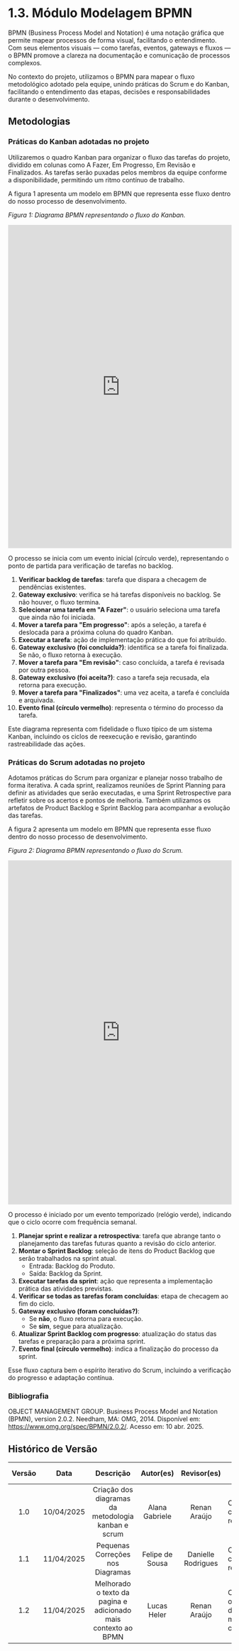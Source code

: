 # 1.3. Módulo Modelagem BPMN

BPMN (Business Process Model and Notation) é uma notação gráfica que permite mapear processos de forma visual, facilitando o entendimento. Com seus elementos visuais — como tarefas, eventos, gateways e fluxos — o BPMN promove a clareza na documentação e comunicação de processos complexos.

No contexto do projeto, utilizamos o BPMN para mapear o fluxo metodológico adotado pela equipe, unindo práticas do Scrum e do Kanban, facilitando o entendimento das etapas, decisões e responsabilidades durante o desenvolvimento.

## Metodologias

### Práticas do Kanban adotadas no projeto

Utilizaremos o quadro Kanban para organizar o fluxo das tarefas do projeto, dividido em colunas como A Fazer, Em Progresso, Em Revisão e Finalizados. As tarefas serão puxadas pelos membros da equipe conforme a disponibilidade, permitindo um ritmo contínuo de trabalho.

A figura 1 apresenta um modelo em BPMN que representa esse fluxo dentro do nosso processo de desenvolvimento.

_Figura 1: Diagrama BPMN representando o fluxo do Kanban._

<iframe frameborder="0" style="width:100%;height:729px;" src="https://viewer.diagrams.net/?tags=%7B%7D&lightbox=1&highlight=0000ff&edit=_blank&layers=1&nav=1&title=BPMN-Kanban.drawio&transparent=1&dark=0#R%3Cmxfile%3E%3Cdiagram%20name%3D%22P%C3%A1gina-1%22%20id%3D%22SG4v4Js5KwznTcyoP0Oy%22%3E7VxZb%2BM2EP41BnYfEpi6%2FRg7ybbopgiQXvtU0BIts5FNVaJjO7%2B%2BpETqIn3srmVrawUBJA4PUZz55iLlgTlZbD4lMJ4%2FkQBFA2MYbAbm%2FcBgf7bFLpyyzSlgZI9ySpjgQNBKwgt%2BR4I4FNQVDlBaa0gJiSiO60SfLJfIpzUaTBKyrjebkaj%2B1BiGSCG8%2BDBSqX%2FigM5zqme4Jf0nhMO5fDJwxPstoGws3iSdw4CsKyTzYWBOEkJofrfYTFDEV0%2BuS97vcUdtMbEELekxHf5%2Bf8DPOL15efr3%2FXUMpuuf0e83YpQ3GK3ECw8MJ2LjjWeEDctmTbdiKZx%2FV0RW3KQZo%2B5YA2DFjNvjsp7dhfz6C1xO4VIOx%2BaVj5hXiiUpBjfSNV5EcMlK4zldRIwI2G1KYUKFUBimePiL6DVkZZ9EEYxTPC0oc5Lgd9YKFmOIkT9jProYNiGvBT%2BNSqNHHEUTEpEkm5U5y%2F5Y%2FXqOKXqJoc%2BHWDNZZ7SEUEgxWTLKzWhYvFSVI3J5UULRpkISHPqEyALRZMuaiNobyxbiIgBzUyBhXYqfa9g5bV4RPc8zbgUZCqEPi%2FFLuWA3QjS%2BQkxMjZg0GBgTvKTZc%2B0x%2Bx%2FeAovNZlJcBzZrNclq8nKd5tn61iCjNkeQrcW1MTZo0ORMlNb1sdk%2FE4Q5jPkbLTYh12i303ixvEVvGUerkslZipma%2BAynKHomKRaSMCWUkgVrEPGKMfRfw4SsloFOqOQYdxEOeV9KuFhBUfLZMxHrMo5Rghkb%2Bf094xXTfOi5JI3JikZMtCeFAuSiCNM4L8zwBgVlK0ZhmFoGMOHEdLuYEv5GIVqihCNmPKsDILCRF1gFZCo1njE1HUcr9Xs1zddAoYYEMFSBYGlwYLUFAmenroy5AYpgmtYUZQxUpfiCIuQzSYEJ67JaQG7O2MrN%2BA1aDLgKl124cn2E74zH1VGkMo13alIFiIYObzqaqxJz%2BBmHMZnT3CYcXR0edTRDQ9QOqdMHjUnuBjKF6auxS50zwEjTkkE2w01u6O7BsA5%2Fn1sYhqdElNEmZqjaaZT4c59g8pq1h1MGJujTFrEDRqCGHcMFCnaANCxV8DjDlsDjnQA8skcac79C45pMC3V74%2BeaioOILfYylWs8znzFoi7ir37D1OHrhyScfuCSxKjy8jG%2F8hojsx2sUL35%2BFHr%2BTyRN47aYQ3dbAKwhu8HDvc4IWGC0pRoQZ6%2FaP3le%2Bz32N%2BLfdNxD2Pfcs6IfdNVBBUFLMoSRZLQOQmZTYweSuq4YEO2iGWbz4R7SdnC%2F4Mo3YroAK4oqbMJbTD9i3dnEpOXvlRq7jdi5KywrRQqvtW93qvfx6eUrBIf7Wsno1iYhGjfgKYInflS7eV7giIWh7zVA9aTMxGooeLDBvkrCpuqrtdJvU5q6CTb8zrmj4BRr5PKduaROgl43dJJurzE%2F9Wr%2FIPJwAz7mbrlU4pIyBOrqNC8ae859lr6e7S0xKlMuFxeSVsafPd5xyvIO848H%2Fm%2BLu849WyeI28PBa5R91Uc11RgYGlQYLWGAjV38rDBKc3yhYXqHwY4jZkoTMzB3f0bwmwWjwpY2BJQZVGXJNt2UfhfZYlooxFEKUQLHASZk6TfKqk6Tm1xTga10sl0VP3laBhnuy0xrtj5676PuWTvW%2BnEi1%2BqdWW3rFTr17ZzenKfU3R95pajgvu69JjWqD5C7hyLTg3JKGbxHcKixtePeHFlCHZBXfe6QNW9OgibbelejcNxDggXcKyBscRme3A8GAI650EjGNadUdNtsDjXG%2B3B0Vbg%2BHJ1cPQaPDCPM6jtoVHdgv01c3hMcmWcAQ3OeJfmjKtwRuHIjhRDM0%2BwL8twTE6haKukFXZmEA7lC3ZHaCGkaA23RieCtGROFtNVejBIK2MyIetFPCbK4fq3bfauaONHqzTT4kqENkOOPkIL3NF02Kbw2w3ht4fy4FNF%2FG2dp9%2Ba%2BHuX9PTlfcVJ%2BKps8gXdjYPev3OkW9KtxLRxmd2FDvPRO5KP0rB1hJH2RUL4E6%2B9eez2jgx5O7L4prq9s%2B9ojeZ4TYLecFp4iOWOSr%2F50W9%2BNI%2FNuPXUg2U7Gq8CmJoTp%2B0dnFH3Px4JHmRfOzDHDAfw%2BpK8jkwJSe%2FPcTV8Omue17qI93dqI3GshZZauStGQneytI88%2B8izHeXTMBKOmp%2FWBZ5WW6rH%2FHGOMXV4i0na2cO6r1thpqXuGV1pPtSxG8A0j9s4as8nGCqsub79A9v5Rq609QmX%2FDbsQnkZMOhcXuZot%2B%2F0iZms612SwG2lgXDVypGbu%2FRNC%2By5Vak42N4U%2B4qlFOUzOOnmocyjKHEbwyCmVxi0GdJSFcG1pygC1z2jerZVy9lHDX3U0JL025ZMUWylgVPl%2F6xxg62K%2B1k3KLoXA0idfdAQ2ic3hN%2FHSTVHeNz3p4%2BYsQ6%2Fw4CkfWq8T43vTY0biv4CF0%2BO25f15Tu4xyo102EV1q1PS231WNf1xcpG4xNJ21BdhLPGyvZlzrSULoJR8xHAjwSwjgTLYNSQKc%2BoisXB9qaQyV3tHeDsa99OcG2rwfWVJj3BSIkrnCOVRltxhXOR8zJdjivsY%2FcWwMmN8rcl2Ky9OqMdTMsvtXpfrnmg%2BocRm7olcEZm%2B1ID5JeZvbZp%2FFDjYak51yEOVix%2F4jRnfPlLsebDfw%3D%3D%3C%2Fdiagram%3E%3C%2Fmxfile%3E" allowtransparency="true"></iframe>

O processo se inicia com um evento inicial (círculo verde), representando o ponto de partida para verificação de tarefas no backlog.

1. **Verificar backlog de tarefas**: tarefa que dispara a checagem de pendências existentes.
2. **Gateway exclusivo**: verifica se há tarefas disponíveis no backlog. Se não houver, o fluxo termina.
3. **Selecionar uma tarefa em "A Fazer"**: o usuário seleciona uma tarefa que ainda não foi iniciada.
4. **Mover a tarefa para "Em progresso"**: após a seleção, a tarefa é deslocada para a próxima coluna do quadro Kanban.
5. **Executar a tarefa**: ação de implementação prática do que foi atribuído.
6. **Gateway exclusivo (foi concluída?)**: identifica se a tarefa foi finalizada. Se não, o fluxo retorna à execução.
7. **Mover a tarefa para "Em revisão"**: caso concluída, a tarefa é revisada por outra pessoa.
8. **Gateway exclusivo (foi aceita?)**: caso a tarefa seja recusada, ela retorna para execução.
9. **Mover a tarefa para "Finalizados"**: uma vez aceita, a tarefa é concluída e arquivada.
10. **Evento final (círculo vermelho)**: representa o término do processo da tarefa.

Este diagrama representa com fidelidade o fluxo típico de um sistema Kanban, incluindo os ciclos de reexecução e revisão, garantindo rastreabilidade das ações.

### Práticas do Scrum adotadas no projeto

Adotamos práticas do Scrum para organizar e planejar nosso trabalho de forma iterativa. A cada sprint, realizamos reuniões de Sprint Planning para definir as atividades que serão executadas, e uma Sprint Retrospective para refletir sobre os acertos e pontos de melhoria. Também utilizamos os artefatos de Product Backlog e Sprint Backlog para acompanhar a evolução das tarefas.

A figura 2 apresenta um modelo em BPMN que representa esse fluxo dentro do nosso processo de desenvolvimento.

_Figura 2: Diagrama BPMN representando o fluxo do Scrum._

<iframe frameborder="0" style="width:100%;height:776px;" src="https://viewer.diagrams.net/?tags=%7B%7D&lightbox=1&highlight=0000ff&edit=_blank&layers=1&nav=1&title=BPMN-Scrum.drawio&transparent=1&dark=0#R%3Cmxfile%3E%3Cdiagram%20id%3D%22rNU5YlOjHarIzLZ8ZJUE%22%20name%3D%22P%C3%A1gina-2%22%3E7Vxbc9o4FP41zLQPyWD5ymPIpfvQdjPLzm77tCNsAW5sy5VFgP76lWTJVxGcBANpoOkYHcuypPOdT%2BccKRmY1%2FH6E4Hp4gsOUDQAw2A9MG8GgH1si124ZJNLjJE9yiVzEgZSVgom4S8khUMpXYYBymoVKcYRDdO60MdJgnxak0FC8KpebYaj%2BltTOEctwcSHUVv6bxjQRS71gFvK%2F0DhfKHebDhyfDFUleVIsgUM8KoiMm8H5jXBmObf4vU1ivjsqXnJn7vbcrfoGEEJ7fLA18e7LPz559S5%2FXG%2FHn2bBLd%2F%2FXchW3mE0VIOeOKTZSx7TDdqGrJVGEcwYaXxgsYRExrsa0YhoVJnwGSCGU7oRD41ZGUfRxFMs3BaSBaYhL9YLVi0IVv%2BHPLWZbMEPxTTDSqV7sIousYRJqJX5kx82P3VIqRokkKfN7FiUGQygimkIU6Y5GLEX92eMDV6RChaV0RyAj8hHCNKNqyKvHthj6Q2JZ4vgCcFqxIdrgty2aKCDM8Dl7bEpcTkvGi%2FVBv7IjX3DC2Clr5QwFAsi5jQBZ7jBEa3pZRNzzIJUCDVUtb5jHEq9fADUbqR6oVLiuvKb0%2FnUwjL8JL46Il6pjRuSOboqfakefEBPqkxgiKm%2Fse6Ge995s2W%2FQyAE7H%2Bj1NOShHM8jc6P5dYSI3yO%2Fs2l1fxRJbCpKZFVXEK%2FYe50NeFn4P%2Fis8UgUmmpn8sKLC4F3HcXQSQPHwg8%2BkHBlE2vKG6fMyv%2FA6w7bxQ%2FfLxY96rRj%2Bv6BJG4S9IWK1JSkL2XjAcs75FeC5eH3M8EDwnKMuwGhWb1nxg9cEycVrKGuhNMWtcTJw9Zj%2FDS8A7NxT%2F7RveTy7Uydy20OAl1UJdqJO5tq5JQ%2FPupgxohNomNe8eNjrJfhggFjDlMxKv53x1vZymcXJJYfYAtlEeWwGV1Rf2Pc5yCzaGdfv1OQsz0iWyjNZMTYoP2sTN3%2FuFAUrUh1PG0dCnz6aB7lTrAKfGtPawTbSG5bSJ1hn2ZOvWMVgWrUP6jT%2FOAJOXvlfu3Kxly6KwqRTuEQnZsIW29Ivfq9ja7sjWBtg3XctH73HOPwoto1ENLWy5vRxZ9VbyzsoHG1goevJyeNh7WAr%2BYVqbhb6g2AwJXzdg3RdjELONZuLbDBMY516vHy0H1%2Bbg6kZUPJPrmVy7kKtl1czFGIFLJaryq4rCDsKvzjH51aiwa8m13fmVKYhsvlULlZZ4sWxKlDbVUs9k7XUka0W7fZO1V%2Bdq0zosUbtHwVmBjxIS32uIeAY%2B9gXaPePMcDoCzTsMzgyrHqwXZdVEPqLegOa9o%2BDwnqdnfuSOi4oNkVBhETNCUaQEZylbSsNHeA4Rz17Ma7wYs2HensaDsXQejNOTBzPSGPwu3BqW0Ki67gCvZ%2Btr68Ba1pbXHeBUPWnVrre9HXfoMaebCoK4Mlk8E32GUxTd4yyUGdkpphTHrELEb4wLDtMld1UbV4y4%2BLOUL7ljKEs%2BeycH3DitLG5MV2Gaocp6N8ZLGjEoXxf7BByxUFARK8zCtTAEWYtJMsqgDomwjk08xXxEc8RsgWeux7NGItrzke8XqevKnalnW%2Fbz19pnuPJu3ZtyzHaeRGcEzbVwb0agYoaKFdyF7R0FNjzamrAEiy2Glm6r0y3raECmABKHQSC8Nv22QNWT600rTkMrblsrjkYrZm9aMVoaOKjXe%2FCoaKcTah%2FGCbUbSGCfy2bA07MfqpJwr3JE77aknMy7Tv7a%2BzJ34LmdzN12%2BzJ38yjm%2FpJk9T4D430HtKAjl6jjACeyK2lYLYP%2FKizWxO%2FNMBsxgqmOnxzNMNvbBJP35x2N6ulnyzBFBNxFMX2doVDJq3Pw9hsEb2IwX3ESiiEV8RtlDTYNhnU2sJEXWLrozQNT03F6tIQCdtISRsUhoYod2Do76C1QcNsEhWLI3IB3RlLFdkiRPdbp5rBBnC6j3FCK1rgDSCFQBlux5EI7O029pU%2B9YatEolVXL%2B%2FE3zwlPUPk743oX5ikS6rJpNj8n84WHfEZ5IcMK%2FL80yMQQGMbAWhieV2GpT8T1eUZHRhzBSTTjF%2FKY1kBHohTWQH31t%2BXBQMwVBar3D9Ncsz1VKWD2HBxHPgtH9YEXZMsYO9ZltdNfvu88%2B%2B7JfeF797wjTfOAO0Dm%2Be9t%2FPe2yu41W6cINJkvAz7kMczlS90%2Bs6RvdM5YpHMW%2FGOTBs0FlltDGO6ulXWKqT7h8NxMqBbspnFvZcc8xEUVTnp83Q%2Btf9zPt1Xf3Baq387LfqE38yPq6ijLO%2FKbTYbv%2BNUnAI9otO8j8PVb8Vvu10jf5l7bsWJ7zpKdzhvpz7Ammmd3dCzG%2FpyrrLcBlfp3FBTk5zpzw3tsI%2Fw9gL%2BI%2B6Ebjnba9d33L1uRyra7TiNLK%2FXOBzY82F00E63dyW6Jls9xXVdmK2o2yK3rTy2i7W2E9QcUrSCG6D3hg6840QWOJ4us507TuUGk3Tkip0lWZ6vZACH1n60zAS8WzHcDDn6s4KBO5oO%2Bz0rWA%2FaC09vx2aT1dduOPBOKUg7hSMnig92Eq15WqHV6CiKVAFyNTp%2B1S9v7SFqPxYgTizVrpyuo5k22GMCZlv2xarBywSHyb8YR%2F6FvitC4KZSQfonW301MDLry84QNOCVt9jRsWLF8q%2Fm5NXLPz5k3v4P%3C%2Fdiagram%3E%3C%2Fmxfile%3E" allowtransparency="true"></iframe>

O processo é iniciado por um evento temporizado (relógio verde), indicando que o ciclo ocorre com frequência semanal.

1. **Planejar sprint e realizar a retrospectiva**: tarefa que abrange tanto o planejamento das tarefas futuras quanto a revisão do ciclo anterior.
2. **Montar o Sprint Backlog**: seleção de itens do Product Backlog que serão trabalhados na sprint atual.
   - Entrada: Backlog do Produto.
   - Saída: Backlog da Sprint.
3. **Executar tarefas da sprint**: ação que representa a implementação prática das atividades previstas.
4. **Verificar se todas as tarefas foram concluídas**: etapa de checagem ao fim do ciclo.
5. **Gateway exclusivo (foram concluídas?)**:
   - Se **não**, o fluxo retorna para execução.
   - Se **sim**, segue para atualização.
6. **Atualizar Sprint Backlog com progresso**: atualização do status das tarefas e preparação para a próxima sprint.
7. **Evento final (círculo vermelho)**: indica a finalização do processo da sprint.

Esse fluxo captura bem o espírito iterativo do Scrum, incluindo a verificação do progresso e adaptação contínua.

### Bibliografia

OBJECT MANAGEMENT GROUP. Business Process Model and Notation (BPMN), version 2.0.2. Needham, MA: OMG, 2014. Disponível em: https://www.omg.org/spec/BPMN/2.0.2/. Acesso em: 10 abr. 2025.

## Histórico de Versão

| Versão | Data       |                      Descrição                      |    Autor(es)    |    Revisor(es)     | Detalhes da Revisão            |
| :----: | ---------- | :-------------------------------------------------: | :-------------: | :----------------: | ------------------------------ |
|  1.0   | 10/04/2025 | Criação dos diagramas da metodologia kanban e scrum | Alana Gabriele  |    Renan Araújo    | Conteúdo corrigido e revisado. |
|  1.1   | 11/04/2025 |          Pequenas Correções nos Diagramas           | Felipe de Sousa | Danielle Rodrigues | Conteúdo corrigido e revisado. |
|  1.2   | 11/04/2025 |          Melhorado o texto da pagina e adicionado mais contexto ao BPMN  |   Lucas Heler   | Renan Araújo | Complementando os passos deixando eles mais condizentes com o BPMN |
